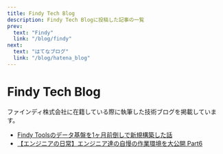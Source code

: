 ```yaml
---
title: Findy Tech Blog
description: Findy Tech Blogに投稿した記事の一覧
prev:
  text: "Findy"
  link: "/blog/findy"
next:
  text: "はてなブログ"
  link: "/blog/hatena_blog"
---
```


# Findy Tech Blog

ファインディ株式会社に在籍している際に執筆した技術ブログを掲載しています。

- [Findy Toolsのデータ基盤を1ヶ月前倒しで新規構築した話](https://tech.findy.co.jp/entry/findy_tools_data_infrastructure_introduction)
- [【エンジニアの日常】エンジニア達の自慢の作業環境を大公開 Part6](https://tech.findy.co.jp/entry/2025/03/13/070000)

